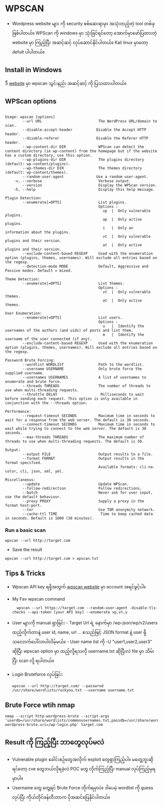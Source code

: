 # WPSCAN
- Wordpress website များ ကို security စစ်ဆေးရာမှာ အသုံးတည့်တဲ့ tool တစ်ခုဖြစ်ပါတယ်။ WPScan ကို windows မှာ သုံးခြင်ရင်တော့ အောက်မှာဖော်ပြထားတဲ့ website မှာ ကြည့်ပြီး အဆင့်ဆင့် လုပ်ဆောင်နိုင်ပါတယ်။ Kali linux မှာတော့ defult ပါပါတယ်။

## Install in Windows
ဒီ [website](https://www.seoeditors.com/expert-seo/how-to-install-wpscan-on-windows-10) မှာ wpscan သွင်းနည်း အဆင့်ဆင့် ကို ပြသထားပါတယ်။

## WPScan options

```shell

Usage: wpscan [options]
        --url URL                          The WordPress URL/domain to scan.
        --disable-accept-header           Disable the Accept HTTP header.
        --disable-referer                 Disable the Referer HTTP header.
        --wp-content-dir DIR               WPScan can detect the content directory (ie wp-content) from the homepage but if the website has a custom directory, use this option.
        --wp-plugins-dir DIR               The plugins directory (default: wp-content/plugins).
        --wp-themes-dir DIR                The themes directory (default: wp-content/themes).
        --random-user-agent               Use a random user-agent.
    -v, --verbose                          Verbose output.
        --version                          Display the WPScan version.
    -h, --help                             Display this help message.

Plugin Detection:
        --enumerate[=OPTS]                 List plugins.
                                           Options :
                                             vp  |  Only vulnerable plugins.
                                             ap  |  Only active plugins.
                                             i   |  Only an information about the plugins.
                                             vt  |  Only vulnerable plugins and their version.
                                             at  |  Only active plugins and their version.
        --exclude-content-based REGEXP     Used with the enumeration option (plugins, themes, usernames). Will exclude all entries based on the regexp.
        --detection-mode MODE              Default, Aggressive and Passive modes. Default = mixed.

Theme Detection:
        --enumerate[=OPTS]                 List themes.
                                           Options :
                                             vt  |  Only vulnerable themes.
                                             at  |  Only active themes.

User Enumeration:
        --enumerate[=OPTS]                 List users.
                                           Options :
                                             u   |  Identify the usernames of the authors (and uids) of posts and list them.
                                             m   |  Identify the username of the user connected (if any).
        --exclude-content-based REGEXP     Used with the enumeration option (plugins, themes, usernames). Will exclude all entries based on the regexp.

Password Brute Forcing:
        --wordlist WORDLIST                Path to the wordlist.
        --username USERNAME                Only brute force the supplied username.
        --usernames USERNAMES              A list of usernames to enumerate and brute force.
        --threads THREADS                  The number of threads to use when multi-threading requests.
        --throttle DELAY                    Milliseconds to wait before sending each request. This option is only available in conjunction with the --threads option.

Performance:
        --request-timeout SECONDS          Maximum time in seconds to wait for a response from the web server. The default is 30 seconds.
        --connect-timeout SECONDS          Maximum time in seconds to wait while trying to connect to the web server. The default is 30 seconds.
        --max-threads THREADS              The maximum number of threads to use when multi-threading requests. The default is 50.

Output:
        --output FILE                      Output results to a file.
        --format FORMAT                    Output results in the format specified.
                                           Available formats: cli-no-color, cli, json, xml, yml.

Miscellaneous:
        --update                           Update WPScan.
        --follow-redirection               Follow redirections.
        --batch                            Never ask for user input, use the default behaviour.
        --proxy PROXY                      Supply a proxy in the format host:port.
        --tor                              Use TOR anonymity network.
        --cache-ttl TIME                    Time to keep cached data in seconds. Default is 1800 (30 minutes).
```

### Run a basic scan
```shell
wpscan --url http://target.com
```
- Save the result
```shell
wpscan --url http://target.com > wpscan.txt
```

## Tips & Tricks
- Wpscan API key ရဖို့အတွက် [wpscan website](https://wpscan.com) မှာ account အရင်ဖွင့်ပါ။

- My Fav wpscan command
  ```shell
    wpscan --url https://target.com --random-user-agent -disable-tls-checks --api-token [your API key] --enumerate vp,vt,u
  ```
  
- User များကို manual ရှာခြင်း
        - Target Url ရဲ့ နောက်မှာ /wp-json/wp/v2/users ထည့်လိုက်တာနဲ့ user id, name, url ... စသည်ဖြင့် JSON format နဲ့ user ရှိသလောက်ပေါ်လာပါလိမ့်မယ်။
        - User name list ကို -U "user1,user2,user3" ဆိုပြီး wpscan option မှာ ထည့်လို့ရသလို username.txt ဆိုပြီးလဲ file မှာ သိမ်းပြီး scan လို့ ရပါတယ်။

- Login Bruteforce လုပ်ခြင်း
  ```shell
  wpscan --url http://target.com/ --passwrod /usr/share/wordlists/rockyou.txt --username username.txt
  ```
## Brute Force wtih nmap 
```shell
nmap --script http-wordpress-brute --script-args 'userdb=/usr/share/wordlists/commonusernames.txt,passdb=/usr/share/wordlists/1000commonpasswords.txt,brute.firstonly=true,http-wordpress-brute.uri=/wp-login.php' target.com
```

## Result ကို ကြည့်ပြီး ဘာတွေလုပ်မလဲ
- Vulnerable plugin ခေါင်းစဉ်တွေအလိုက် exploit တွေရှာကြည့်ပါ။ မတွေ့ဘူးဆိုရင်တော့ cve တွေဘယ်လိုရခဲ့လဲ POC တွေ လိုက်ကြည့်ပြီး manual လုပ်ကြည့်မှရမှာပါ။
- Username တွေ တွေ့ရင် Brute Force တိုက်ရမှာပဲ။ ဒါပေမဲ့ wordlist ကို guess လုပ်ပြီး ကိုယ်တိုင်ဖန်တီးတာက ပိုအဆင်ပြေနိုင်ပါတယ်။
